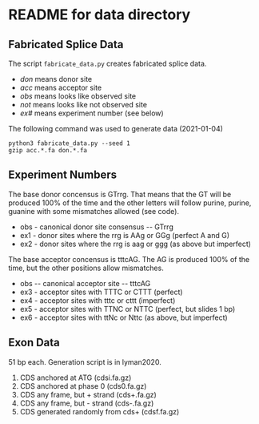 README for data directory
=========================

## Fabricated Splice Data ##

The script `fabricate_data.py` creates fabricated splice data.

+ _don_ means donor site
+ _acc_ means acceptor site
+ _obs_ means looks like observed site
+ _not_ means looks like not observed site
+ _ex#_ means experiment number (see below)

The following command was used to generate data (2021-01-04)

	python3 fabricate_data.py --seed 1
	gzip acc.*.fa don.*.fa

## Experiment Numbers ##

The base donor concensus is GTrrg. That means that the GT will be
produced 100% of the time and the other letters will follow purine,
purine, guanine with some mismatches allowed (see code).

+ obs - canonical donor site consensus -- GTrrg
+ ex1 - donor sites where the rrg is AAg or GGg (perfect A and G)
+ ex2 - donor sites where the rrg is aag or ggg (as above but imperfect)

The base acceptor concensus is tttcAG. The AG is produced 100% of the
time, but the other positions allow mismatches.

+ obs -- canonical acceptor site -- tttcAG
+ ex3 - acceptor sites with TTTC or CTTT (perfect)
+ ex4 - acceptor sites with tttc or cttt (imperfect)
+ ex5 - acceptor sites with TTNC or NTTC (perfect, but slides 1 bp)
+ ex6 - acceptor sites with ttNc or Nttc (as above, but imperfect)

## Exon Data ##

51 bp each. Generation script is in lyman2020.

1. CDS anchored at ATG (cdsi.fa.gz)
2. CDS anchored at phase 0 (cds0.fa.gz)
3. CDS any frame, but + strand (cds+.fa.gz)
4. CDS any frame, but - strand (cds-.fa.gz)
5. CDS generated randomly from cds+ (cdsf.fa.gz)

